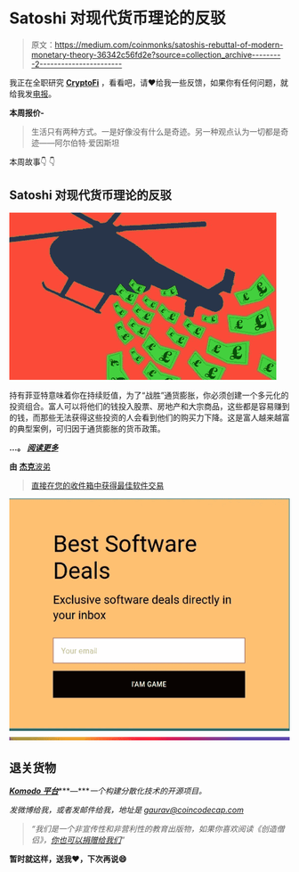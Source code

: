# Satoshi 对现代货币理论的反驳

> 原文：<https://medium.com/coinmonks/satoshis-rebuttal-of-modern-monetary-theory-36342c56fd2e?source=collection_archive---------2----------------------->

我正在全职研究 [**CryptoFi**](https://cryptofi.co) ，看看吧，请❤️给我一些反馈，如果你有任何问题，就给我发[电报](https://t.me/joinchat/FyuZEQ7M7YucH1FY3cVa0A)。

**本周报价-**

> 生活只有两种方式。一是好像没有什么是奇迹。另一种观点认为一切都是奇迹——阿尔伯特·爱因斯坦

本周故事👇 👇

## Satoshi 对现代货币理论的反驳

![](img/2f700b4799d2daa599c8621e3625d28f.png)

持有菲亚特意味着你在持续贬值，为了“战胜”通货膨胀，你必须创建一个多元化的投资组合。富人可以将他们的钱投入股票、房地产和大宗商品，这些都是容易赚到的钱，而那些无法获得这些投资的人会看到他们的购买力下降。这是富人越来越富的典型案例，可归因于通货膨胀的货币政策。

**…。** [***阅读更多***](/coinmonks/satoshis-rebuttal-of-modern-monetary-theory-3e1dc384613)

**由** [**杰克**波弟](https://medium.com/u/ae4aa6592616?source=post_page-----36342c56fd2e--------------------------------)

> [直接在您的收件箱中获得最佳软件交易](https://coincodecap.com/?utm_source=coinmonks)

[![](img/7c0b3dfdcbfea594cc0ae7d4f9bf6fcb.png)](https://coincodecap.com/?utm_source=coinmonks)![](img/bbd4c520f7a63777145b65e0ebc51cba.png)

## 退关货物

[***Komodo 平台***](https://komodoplatform.com/)***—****一个构建分散化技术的开源项目。*

*发微博给我，或者发邮件给我，地址是 gaurav@coincodecap.com*

> *“我们是一个非宣传性和非营利性的教育出版物，如果你喜欢阅读《创造僧侣》，[你也可以捐赠给我们](/coinmonks/monks-need-your-help-7440418d67ec)”*

****暂时就这样，送我❤️，下次再说😄****